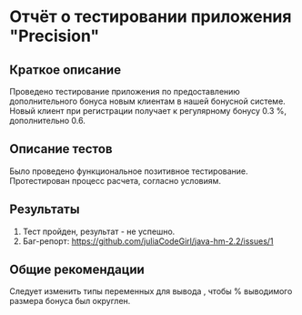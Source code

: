 # Отчёт о тестировании приложения "Precision"

## Краткое описание

Проведено тестирование приложения по предоставлению дополнительного бонуса новым клиентам в нашей бонусной системе. Новый клиент при регистрации получает к регулярному бонусу 0.3 %, дополнительно 0.6.

## Описание тестов

Было проведено функциональное позитивное тестирование. Протестирован процесс расчета, согласно условиям.

## Результаты

1. Тест пройден, результат - не успешно.
2. Баг-репорт:
https://github.com/juliaCodeGirl/java-hm-2.2/issues/1

## Общие рекомендации

Следует изменить типы переменных для вывода , чтобы % выводимого размера бонуса был округлен.
